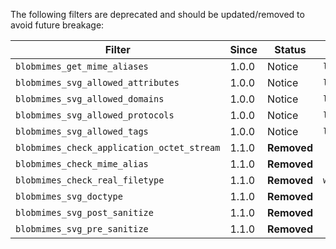 The following filters are deprecated and should be updated/removed to avoid future breakage:

| Filter | Since | Status | Alternative? |
| ---- | ---- | ---- | ---- |
| `blobmimes_get_mime_aliases` | 1.0.0 | Notice | `lotf_get_mime_aliases` |
| `blobmimes_svg_allowed_attributes` | 1.0.0 | Notice | `lotf_svg_allowed_attributes` |
| `blobmimes_svg_allowed_domains` | 1.0.0 | Notice | `lotf_svg_allowed_domains` |
| `blobmimes_svg_allowed_protocols` | 1.0.0 | Notice | `lotf_svg_allowed_protocols` |
| `blobmimes_svg_allowed_tags` | 1.0.0 | Notice | `lotf_svg_allowed_tags` |
| `blobmimes_check_application_octet_stream` | 1.1.0 | **Removed** | |
| `blobmimes_check_mime_alias` | 1.1.0 | **Removed** | |
| `blobmimes_check_real_filetype` | 1.1.0 | **Removed** | `wp_check_filetype_and_ext` |
| `blobmimes_svg_doctype` | 1.1.0 | **Removed** | |
| `blobmimes_svg_post_sanitize` | 1.1.0 | **Removed** | |
| `blobmimes_svg_pre_sanitize` | 1.1.0 | **Removed** | |
